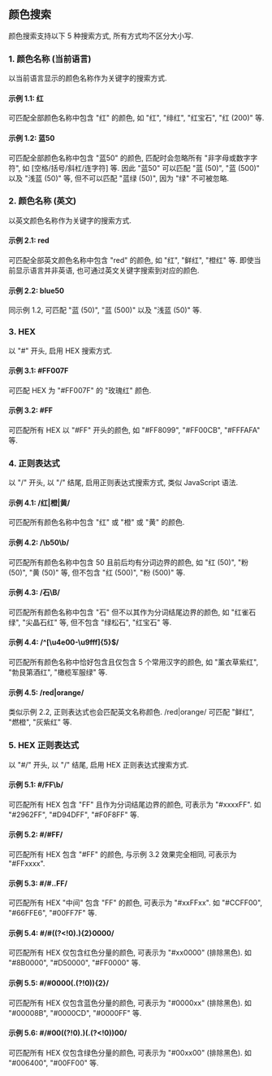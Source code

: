 ## 颜色搜索

颜色搜索支持以下 5 种搜索方式, 所有方式均不区分大小写.

### 1. 颜色名称 (当前语言)

以当前语言显示的颜色名称作为关键字的搜索方式.

#### 示例 1.1: 红

可匹配全部颜色名称中包含 "红" 的颜色, 如 "红", "绯红", "红宝石", "红 (200)" 等.

#### 示例 1.2: 蓝50

可匹配全部颜色名称中包含 "蓝50" 的颜色, 匹配时会忽略所有 "非字母或数字字符", 如 [空格/括号/斜杠/连字符] 等. 因此 "蓝50" 可以匹配 "蓝 (50)", "蓝 (500)" 以及 "浅蓝 (50)" 等, 但不可以匹配 "蓝绿 (50)", 因为 "绿" 不可被忽略.

### 2. 颜色名称 (英文)

以英文颜色名称作为关键字的搜索方式.

#### 示例 2.1: red

可匹配全部英文颜色名称中包含 "red" 的颜色, 如 "红", "鲜红", "橙红" 等. 即使当前显示语言并非英语, 也可通过英文关键字搜索到对应的颜色.

#### 示例 2.2: blue50

同示例 1.2, 可匹配 "蓝 (50)", "蓝 (500)" 以及 "浅蓝 (50)" 等.

### 3. HEX

以 "#" 开头, 启用 HEX 搜索方式.

#### 示例 3.1: #FF007F

可匹配 HEX 为 "#FF007F" 的 "玫瑰红" 颜色.

#### 示例 3.2: #FF

可匹配所有 HEX 以 "#FF" 开头的颜色, 如 "#FF8099", "#FF00CB", "#FFFAFA" 等.

### 4. 正则表达式

以 "/" 开头, 以 "/" 结尾, 启用正则表达式搜索方式, 类似 JavaScript 语法.

#### 示例 4.1: /红|橙|黄/

可匹配所有颜色名称中包含 "红" 或 "橙" 或 "黄" 的颜色.

#### 示例 4.2: /\b50\b/

可匹配所有颜色名称中包含 50 且前后均有分词边界的颜色, 如 "红 (50)", "粉 (50)", "黄 (50)" 等, 但不包含 "红 (500)", "粉 (500)" 等.

#### 示例 4.3: /石\B/

可匹配所有颜色名称中包含 "石" 但不以其作为分词结尾边界的颜色, 如 "红雀石绿", "尖晶石红" 等, 但不包含 "绿松石", "红宝石" 等.

#### 示例 4.4: /^[\u4e00-\u9fff]{5}$/

可匹配所有颜色名称中恰好包含且仅包含 5 个常用汉字的颜色, 如 "薰衣草紫红", "勃艮第酒红", "橄榄军服绿" 等.

#### 示例 4.5: /red|orange/

类似示例 2.2, 正则表达式也会匹配英文名称颜色. /red|orange/ 可匹配 "鲜红", "燃橙", "灰紫红" 等.

### 5. HEX 正则表达式

以 "#/" 开头, 以 "/" 结尾, 启用 HEX 正则表达式搜索方式.

#### 示例 5.1: #/FF\b/

可匹配所有 HEX 包含 "FF" 且作为分词结尾边界的颜色, 可表示为 "#xxxxFF". 如 "#2962FF", "#D94DFF", "#F0F8FF" 等.

#### 示例 5.2: #/#FF/

可匹配所有 HEX 包含 "#FF" 的颜色, 与示例 3.2 效果完全相同, 可表示为 "#FFxxxx".

#### 示例 5.3: #/#..FF/

可匹配所有 HEX "中间" 包含 "FF" 的颜色, 可表示为 "#xxFFxx". 如 "#CCFF00", "#66FFE6", "#00FF7F" 等.

#### 示例 5.4: #/#((?<!0).){2}0000/

可匹配所有 HEX 仅包含红色分量的颜色, 可表示为 "#xx0000" (排除黑色). 如 "#8B0000", "#D50000", "#FF0000" 等.

#### 示例 5.5: #/#0000(.(?!0)){2}/

可匹配所有 HEX 仅包含蓝色分量的颜色, 可表示为 "#0000xx" (排除黑色). 如 "#00008B", "#0000CD", "#0000FF" 等.

#### 示例 5.6: #/#00((?!0).)(.(?<!0))00/

可匹配所有 HEX 仅包含绿色分量的颜色, 可表示为 "#00xx00" (排除黑色). 如 "#006400", "#00FF00" 等.
